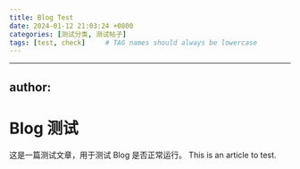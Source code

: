 ```yaml
---
title: Blog Test
date: 2024-01-12 21:03:24 +0800
categories: [测试分类, 测试帖子]
tags: [test, check]     # TAG names should always be lowercase
---
```

---
author: <Gin>
---
# Blog 测试
这是一篇测试文章，用于测试 Blog 是否正常运行。
This is an article to test.
